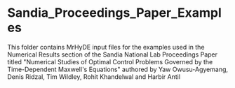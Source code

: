# Sandia_Proceedings_Paper_Examples
This folder contains MrHyDE input files for the examples used in the Numerical Results section of the Sandia National Lab Proceedings Paper titled "Numerical Studies of Optimal Control Problems Governed by the Time-Dependent Maxwell's Equations" authored by Yaw Owusu-Agyemang, Denis Ridzal, Tim Wildley, Rohit Khandelwal and Harbir Antil